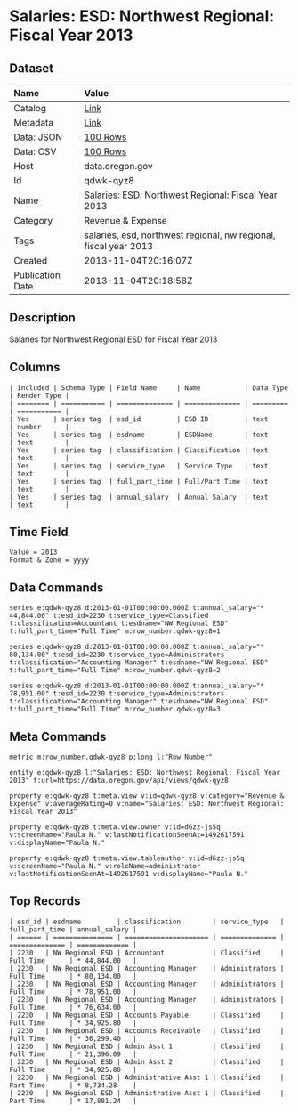 # Salaries: ESD: Northwest Regional: Fiscal Year 2013

## Dataset

| Name | Value |
| :--- | :---- |
| Catalog | [Link](https://catalog.data.gov/dataset/salaries-esd-northwest-regional-fiscal-year-2013-7b5dc) |
| Metadata | [Link](https://data.oregon.gov/api/views/qdwk-qyz8) |
| Data: JSON | [100 Rows](https://data.oregon.gov/api/views/qdwk-qyz8/rows.json?max_rows=100) |
| Data: CSV | [100 Rows](https://data.oregon.gov/api/views/qdwk-qyz8/rows.csv?max_rows=100) |
| Host | data.oregon.gov |
| Id | qdwk-qyz8 |
| Name | Salaries: ESD: Northwest Regional: Fiscal Year 2013 |
| Category | Revenue & Expense |
| Tags | salaries, esd, northwest regional, nw regional, fiscal year 2013 |
| Created | 2013-11-04T20:16:07Z |
| Publication Date | 2013-11-04T20:18:58Z |

## Description

Salaries for Northwest Regional ESD for Fiscal Year 2013

## Columns

```ls
| Included | Schema Type | Field Name     | Name           | Data Type | Render Type |
| ======== | =========== | ============== | ============== | ========= | =========== |
| Yes      | series tag  | esd_id         | ESD ID         | text      | number      |
| Yes      | series tag  | esdname        | ESDName        | text      | text        |
| Yes      | series tag  | classification | Classification | text      | text        |
| Yes      | series tag  | service_type   | Service Type   | text      | text        |
| Yes      | series tag  | full_part_time | Full/Part Time | text      | text        |
| Yes      | series tag  | annual_salary  | Annual Salary  | text      | text        |
```

## Time Field

```ls
Value = 2013
Format & Zone = yyyy
```

## Data Commands

```ls
series e:qdwk-qyz8 d:2013-01-01T00:00:00.000Z t:annual_salary="* 44,844.00" t:esd_id=2230 t:service_type=Classified t:classification=Accountant t:esdname="NW Regional ESD" t:full_part_time="Full Time" m:row_number.qdwk-qyz8=1

series e:qdwk-qyz8 d:2013-01-01T00:00:00.000Z t:annual_salary="* 80,134.00" t:esd_id=2230 t:service_type=Administrators t:classification="Accounting Manager" t:esdname="NW Regional ESD" t:full_part_time="Full Time" m:row_number.qdwk-qyz8=2

series e:qdwk-qyz8 d:2013-01-01T00:00:00.000Z t:annual_salary="* 78,951.00" t:esd_id=2230 t:service_type=Administrators t:classification="Accounting Manager" t:esdname="NW Regional ESD" t:full_part_time="Full Time" m:row_number.qdwk-qyz8=3
```

## Meta Commands

```ls
metric m:row_number.qdwk-qyz8 p:long l:"Row Number"

entity e:qdwk-qyz8 l:"Salaries: ESD: Northwest Regional: Fiscal Year 2013" t:url=https://data.oregon.gov/api/views/qdwk-qyz8

property e:qdwk-qyz8 t:meta.view v:id=qdwk-qyz8 v:category="Revenue & Expense" v:averageRating=0 v:name="Salaries: ESD: Northwest Regional: Fiscal Year 2013"

property e:qdwk-qyz8 t:meta.view.owner v:id=d6zz-js5q v:screenName="Paula N." v:lastNotificationSeenAt=1492617591 v:displayName="Paula N."

property e:qdwk-qyz8 t:meta.view.tableauthor v:id=d6zz-js5q v:screenName="Paula N." v:roleName=administrator v:lastNotificationSeenAt=1492617591 v:displayName="Paula N."
```

## Top Records

```ls
| esd_id | esdname         | classification        | service_type   | full_part_time | annual_salary | 
| ====== | =============== | ===================== | ============== | ============== | ============= | 
| 2230   | NW Regional ESD | Accountant            | Classified     | Full Time      | * 44,844.00   | 
| 2230   | NW Regional ESD | Accounting Manager    | Administrators | Full Time      | * 80,134.00   | 
| 2230   | NW Regional ESD | Accounting Manager    | Administrators | Full Time      | * 78,951.00   | 
| 2230   | NW Regional ESD | Accounting Manager    | Administrators | Full Time      | * 76,634.00   | 
| 2230   | NW Regional ESD | Accounts Payable      | Classified     | Full Time      | * 34,925.80   | 
| 2230   | NW Regional ESD | Accounts Receivable   | Classified     | Full Time      | * 36,299.40   | 
| 2230   | NW Regional ESD | Admin Asst 1          | Classified     | Full Time      | * 21,396.09   | 
| 2230   | NW Regional ESD | Admin Asst 2          | Classified     | Full Time      | * 34,925.80   | 
| 2230   | NW Regional ESD | Administrative Asst 1 | Classified     | Part Time      | * 8,734.28    | 
| 2230   | NW Regional ESD | Administrative Asst 1 | Classified     | Part Time      | * 17,881.24   | 
```